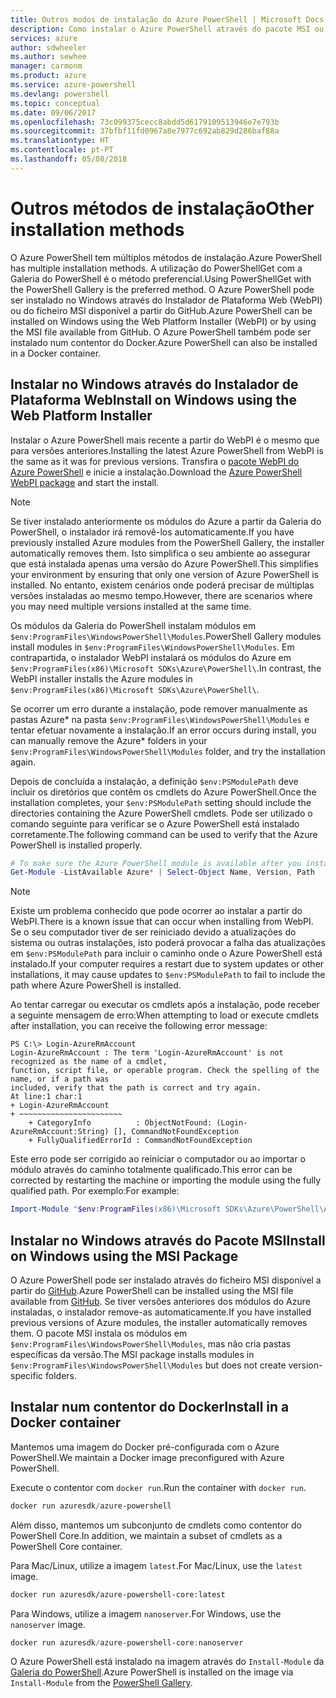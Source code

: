 ```yaml
---
title: Outros modos de instalação do Azure PowerShell | Microsoft Docs
description: Como instalar o Azure PowerShell através do pacote MSI ou do Instalador de Plataforma Web.
services: azure
author: sdwheeler
ms.author: sewhee
manager: carmonm
ms.product: azure
ms.service: azure-powershell
ms.devlang: powershell
ms.topic: conceptual
ms.date: 09/06/2017
ms.openlocfilehash: 73c099375cecc8abdd5d6179109513946e7e793b
ms.sourcegitcommit: 37bfbf11fd0967a8e7977c692ab829d286baf88a
ms.translationtype: HT
ms.contentlocale: pt-PT
ms.lasthandoff: 05/08/2018
---
```

# <a name="other-installation-methods"></a><span data-ttu-id="bf613-103">Outros métodos de instalação</span><span class="sxs-lookup"><span data-stu-id="bf613-103">Other installation methods</span></span>

<span data-ttu-id="bf613-104">O Azure PowerShell tem múltiplos métodos de instalação.</span><span class="sxs-lookup"><span data-stu-id="bf613-104">Azure PowerShell has multiple installation methods.</span></span> <span data-ttu-id="bf613-105">A utilização do PowerShellGet com a Galeria do PowerShell é o método preferencial.</span><span class="sxs-lookup"><span data-stu-id="bf613-105">Using PowerShellGet with the PowerShell Gallery is the preferred method.</span></span> <span data-ttu-id="bf613-106">O Azure PowerShell pode ser instalado no Windows através do Instalador de Plataforma Web (WebPI) ou do ficheiro MSI disponível a partir do GitHub.</span><span class="sxs-lookup"><span data-stu-id="bf613-106">Azure PowerShell can be installed on Windows using the Web Platform Installer (WebPI) or by using the MSI file available from GitHub.</span></span> <span data-ttu-id="bf613-107">O Azure PowerShell também pode ser instalado num contentor do Docker.</span><span class="sxs-lookup"><span data-stu-id="bf613-107">Azure PowerShell can also be installed in a Docker container.</span></span>

## <a name="install-on-windows-using-the-web-platform-installer"></a><span data-ttu-id="bf613-108">Instalar no Windows através do Instalador de Plataforma Web</span><span class="sxs-lookup"><span data-stu-id="bf613-108">Install on Windows using the Web Platform Installer</span></span>

<span data-ttu-id="bf613-109">Instalar o Azure PowerShell mais recente a partir do WebPI é o mesmo que para versões anteriores.</span><span class="sxs-lookup"><span data-stu-id="bf613-109">Installing the latest Azure PowerShell from WebPI is the same as it was for previous versions.</span></span>
<span data-ttu-id="bf613-110">Transfira o [pacote WebPI do Azure PowerShell](http://aka.ms/webpi-azps) e inicie a instalação.</span><span class="sxs-lookup"><span data-stu-id="bf613-110">Download the [Azure PowerShell WebPI package](http://aka.ms/webpi-azps) and start the install.</span></span>

> [!NOTE]
> <span data-ttu-id="bf613-111">Se tiver instalado anteriormente os módulos do Azure a partir da Galeria do PowerShell, o instalador irá removê-los automaticamente.</span><span class="sxs-lookup"><span data-stu-id="bf613-111">If you have previously installed Azure modules from the PowerShell Gallery, the installer automatically removes them.</span></span> <span data-ttu-id="bf613-112">Isto simplifica o seu ambiente ao assegurar que está instalada apenas uma versão do Azure PowerShell.</span><span class="sxs-lookup"><span data-stu-id="bf613-112">This simplifies your environment by ensuring that only one version of Azure PowerShell is installed.</span></span> <span data-ttu-id="bf613-113">No entanto, existem cenários onde poderá precisar de múltiplas versões instaladas ao mesmo tempo.</span><span class="sxs-lookup"><span data-stu-id="bf613-113">However, there are scenarios where you may need multiple versions installed at the same time.</span></span>
>
> <span data-ttu-id="bf613-114">Os módulos da Galeria do PowerShell instalam módulos em `$env:ProgramFiles\WindowsPowerShell\Modules`.</span><span class="sxs-lookup"><span data-stu-id="bf613-114">PowerShell Gallery modules install modules in `$env:ProgramFiles\WindowsPowerShell\Modules`.</span></span> <span data-ttu-id="bf613-115">Em contrapartida, o instalador WebPI instalará os módulos do Azure em `$env:ProgramFiles(x86)\Microsoft SDKs\Azure\PowerShell\`.</span><span class="sxs-lookup"><span data-stu-id="bf613-115">In contrast, the WebPI installer installs the Azure modules in `$env:ProgramFiles(x86)\Microsoft SDKs\Azure\PowerShell\`.</span></span>
>
> <span data-ttu-id="bf613-116">Se ocorrer um erro durante a instalação, pode remover manualmente as pastas Azure\* na pasta `$env:ProgramFiles\WindowsPowerShell\Modules` e tentar efetuar novamente a instalação.</span><span class="sxs-lookup"><span data-stu-id="bf613-116">If an error occurs during install, you can manually remove the Azure\* folders in your `$env:ProgramFiles\WindowsPowerShell\Modules` folder, and try the installation again.</span></span>

<span data-ttu-id="bf613-117">Depois de concluída a instalação, a definição `$env:PSModulePath` deve incluir os diretórios que contêm os cmdlets do Azure PowerShell.</span><span class="sxs-lookup"><span data-stu-id="bf613-117">Once the installation completes, your `$env:PSModulePath` setting should include the directories containing the Azure PowerShell cmdlets.</span></span> <span data-ttu-id="bf613-118">Pode ser utilizado o comando seguinte para verificar se o Azure PowerShell está instalado corretamente.</span><span class="sxs-lookup"><span data-stu-id="bf613-118">The following command can be used to verify that the Azure PowerShell is installed properly.</span></span>

```powershell
# To make sure the Azure PowerShell module is available after you install
Get-Module -ListAvailable Azure* | Select-Object Name, Version, Path
```

> [!NOTE]
> <span data-ttu-id="bf613-119">Existe um problema conhecido que pode ocorrer ao instalar a partir do WebPI.</span><span class="sxs-lookup"><span data-stu-id="bf613-119">There is a known issue that can occur when installing from WebPI.</span></span> <span data-ttu-id="bf613-120">Se o seu computador tiver de ser reiniciado devido a atualizações do sistema ou outras instalações, isto poderá provocar a falha das atualizações em `$env:PSModulePath` para incluir o caminho onde o Azure PowerShell está instalado.</span><span class="sxs-lookup"><span data-stu-id="bf613-120">If your computer requires a restart due to system updates or other installations, it may cause updates to `$env:PSModulePath` to fail to include the path where Azure PowerShell is installed.</span></span>

<span data-ttu-id="bf613-121">Ao tentar carregar ou executar os cmdlets após a instalação, pode receber a seguinte mensagem de erro:</span><span class="sxs-lookup"><span data-stu-id="bf613-121">When attempting to load or execute cmdlets after installation, you can receive the following error message:</span></span>

```
PS C:\> Login-AzureRmAccount
Login-AzureRmAccount : The term 'Login-AzureRmAccount' is not recognized as the name of a cmdlet,
function, script file, or operable program. Check the spelling of the name, or if a path was
included, verify that the path is correct and try again.
At line:1 char:1
+ Login-AzureRmAccount
+ ~~~~~~~~~~~~~~~~~~~~~~~
    + CategoryInfo          : ObjectNotFound: (Login-AzureRmAccount:String) [], CommandNotFoundException
    + FullyQualifiedErrorId : CommandNotFoundException
```

<span data-ttu-id="bf613-122">Este erro pode ser corrigido ao reiniciar o computador ou ao importar o módulo através do caminho totalmente qualificado.</span><span class="sxs-lookup"><span data-stu-id="bf613-122">This error can be corrected by restarting the machine or importing the module using the fully qualified path.</span></span> <span data-ttu-id="bf613-123">Por exemplo:</span><span class="sxs-lookup"><span data-stu-id="bf613-123">For example:</span></span>

```powershell
Import-Module "$env:ProgramFiles(x86)\Microsoft SDKs\Azure\PowerShell\AzureRM.psd1"
```

## <a name="install-on-windows-using-the-msi-package"></a><span data-ttu-id="bf613-124">Instalar no Windows através do Pacote MSI</span><span class="sxs-lookup"><span data-stu-id="bf613-124">Install on Windows using the MSI Package</span></span>

<span data-ttu-id="bf613-125">O Azure PowerShell pode ser instalado através do ficheiro MSI disponível a partir do [GitHub](https://github.com/Azure/azure-powershell/releases/latest).</span><span class="sxs-lookup"><span data-stu-id="bf613-125">Azure PowerShell can be installed using the MSI file available from [GitHub](https://github.com/Azure/azure-powershell/releases/latest).</span></span> <span data-ttu-id="bf613-126">Se tiver versões anteriores dos módulos do Azure instaladas, o instalador remove-as automaticamente.</span><span class="sxs-lookup"><span data-stu-id="bf613-126">If you have installed previous versions of Azure modules, the installer automatically removes them.</span></span> <span data-ttu-id="bf613-127">O pacote MSI instala os módulos em `$env:ProgramFiles\WindowsPowerShell\Modules`, mas não cria pastas específicas da versão.</span><span class="sxs-lookup"><span data-stu-id="bf613-127">The MSI package installs modules in `$env:ProgramFiles\WindowsPowerShell\Modules` but does not create version-specific folders.</span></span>

## <a name="install-in-a-docker-container"></a><span data-ttu-id="bf613-128">Instalar num contentor do Docker</span><span class="sxs-lookup"><span data-stu-id="bf613-128">Install in a Docker container</span></span>

<span data-ttu-id="bf613-129">Mantemos uma imagem do Docker pré-configurada com o Azure PowerShell.</span><span class="sxs-lookup"><span data-stu-id="bf613-129">We maintain a Docker image preconfigured with Azure PowerShell.</span></span>

<span data-ttu-id="bf613-130">Execute o contentor com `docker run`.</span><span class="sxs-lookup"><span data-stu-id="bf613-130">Run the container with `docker run`.</span></span>

```powershell
docker run azuresdk/azure-powershell
```

<span data-ttu-id="bf613-131">Além disso, mantemos um subconjunto de cmdlets como contentor do PowerShell Core.</span><span class="sxs-lookup"><span data-stu-id="bf613-131">In addition, we maintain a subset of cmdlets as a PowerShell Core container.</span></span>

<span data-ttu-id="bf613-132">Para Mac/Linux, utilize a imagem `latest`.</span><span class="sxs-lookup"><span data-stu-id="bf613-132">For Mac/Linux, use the `latest` image.</span></span>

```bash
docker run azuresdk/azure-powershell-core:latest
```

<span data-ttu-id="bf613-133">Para Windows, utilize a imagem `nanoserver`.</span><span class="sxs-lookup"><span data-stu-id="bf613-133">For Windows, use the `nanoserver` image.</span></span>

```powershell
docker run azuresdk/azure-powershell-core:nanoserver
```

<span data-ttu-id="bf613-134">O Azure PowerShell está instalado na imagem através do `Install-Module` da [Galeria do PowerShell](https://www.powershellgallery.com/).</span><span class="sxs-lookup"><span data-stu-id="bf613-134">Azure PowerShell is installed on the image via `Install-Module` from the [PowerShell Gallery](https://www.powershellgallery.com/).</span></span>